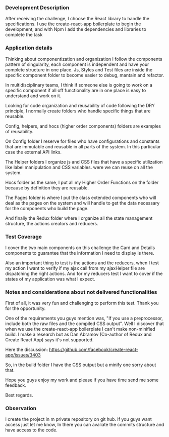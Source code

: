 ### Development Description ###

After receiving the challenge, I choose the React library to handle the specifications. 
I use the create-react-app boilerplate to begin the development, and with Npm I add the dependencies and libraries to complete the task

### Application details ###

Thinking about componentization and organization I follow the components pattern of singularity, each component is independent and have your complete structure in one place. Js, Styles and Test files are inside the specific component folder to become easier to debug, mantain and refactor.

In multidisciplinary teams, I think if someone else is going to work on a specific component if all off functionality are in one place is easy to understand and work on it.

Looking for code organization and reusability of code following the DRY principle, I normally create folders who handle specific things that are reusable. 

Config, helpers, and hocs (higher order components) folders are examples of reusability. 

On Config folder I reserve for files who have configurations and constants that are immutable and reusable in all parts of the system. In this particular case the external API links.

The Helper folders I organize js and CSS files that have a specific utilization like label manipulation and CSS variables. were we can reuse on all the system.

Hocs folder as the same, I put all my Higher Order Functions  on the folder because by definition they are reusable.

The Pages folder is where I put the class extended components who will deal as the pages on the system and will handle to get the data necessary for the components who build the page.

And finally the Redux folder where I organize all the state management structure, the actions creators and reducers.

### Test Coverage ###

I cover the two main components on this challenge the Card and Details components to guarantee that the information I need to display is there.

Also an important thing to test is the actions and the reducers, when I test my action I want to verify if my ajax call from my ajaxHelper file are dispatching the right actions. And for my reducers test I want to cover if the states of my application was what I expect.


### Notes and considerations about not delivered functionalities ###

First of all, it was very fun and challenging to perform this test. 
Thank you for the opportunity. 

One of the requirements you guys mention was, "If you use a preprocessor, include both the raw files and the compiled CSS output". Well I discover that when we use the create-react-app boilerplate I can't make non-minified build. I make a research but as Dan Abramov (Co-author of Redux and Create React App) says it's not supported.

Here the discussion: https://github.com/facebook/create-react-app/issues/3403

So, in the build folder I have the CSS output but a minify one sorry about that.

Hope you guys enjoy my work and please if you have time send me some feedback.

Best regards.

### Observation ###

I create the project in m private repository on git hub. If you guys want access just let me know, In there you can avaliate the commits structure and have access to the code.